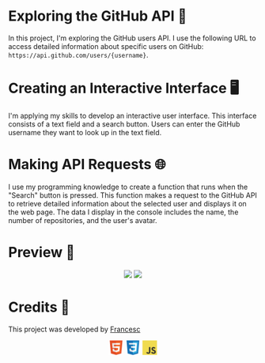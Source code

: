 # Exploring the GitHub API 🚀

In this project, I'm exploring the GitHub users API. I use the following URL to access detailed information about specific users on GitHub: `https://api.github.com/users/{username}`.

# Creating an Interactive Interface 🖥️

I'm applying my skills to develop an interactive user interface. This interface consists of a text field and a search button. Users can enter the GitHub username they want to look up in the text field.

# Making API Requests 🌐

I use my programming knowledge to create a function that runs when the "Search" button is pressed. This function makes a request to the GitHub API to retrieve detailed information about the selected user and displays it on the web page. The data I display in the console includes the name, the number of repositories, and the user's avatar.

# Preview 📸

<div align="center">
  <img src="assets/mockup github laptop.png" width="400">
  <img src="assets/mockup github mobile.png" width="400">
</div>

# Credits 👏

This project was developed by [Francesc](https://www.linkedin.com/in/francescalberola/)

<p align="center">
  <img src="https://raw.githubusercontent.com/devicons/devicon/master/icons/html5/html5-original.svg" width="30" alt="HTML">
  <img src="https://raw.githubusercontent.com/devicons/devicon/master/icons/css3/css3-original.svg" width="30" alt="CSS">
  <img src="https://raw.githubusercontent.com/devicons/devicon/master/icons/javascript/javascript-original.svg" width="30" alt="JavaScript">
</p>

